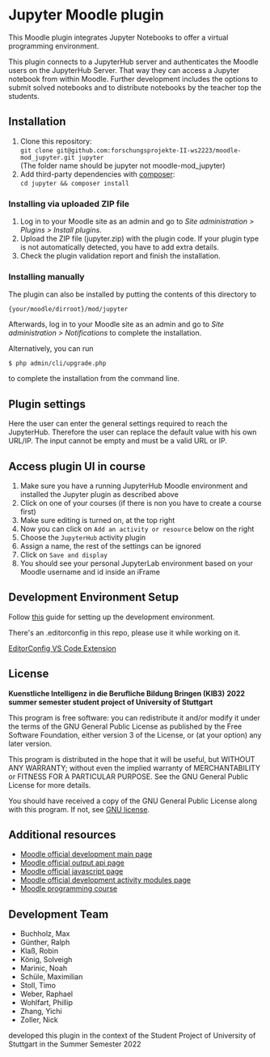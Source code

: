 # Jupyter Moodle plugin

This Moodle plugin integrates Jupyter Notebooks to offer a virtual programming environment.

This plugin connects to a JupyterHub server and authenticates the Moodle users on the JupyterHub Server. That way they
can access a Jupyter notebook from within Moodle. Further development includes the options to submit solved
notebooks and to distribute notebooks by the teacher top the students.

## Installation

1. Clone this repository:  
   `git clone git@github.com:forschungsprojekte-II-ws2223/moodle-mod_jupyter.git jupyter`  
   (The folder name should be jupyter not moodle-mod_jupyter)
2. Add third-party dependencies with [composer](https://getcomposer.org/download/):  
   `cd jupyter && composer install`

### Installing via uploaded ZIP file

1. Log in to your Moodle site as an admin and go to _Site administration >
   Plugins > Install plugins_.
2. Upload the ZIP file (jupyter.zip) with the plugin code. If your plugin type is not automatically detected, you have to add
   extra details.
3. Check the plugin validation report and finish the installation.

### Installing manually

The plugin can also be installed by putting the contents of this directory to

    {your/moodle/dirroot}/mod/jupyter

Afterwards, log in to your Moodle site as an admin and go to _Site administration >
Notifications_ to complete the installation.

Alternatively, you can run

    $ php admin/cli/upgrade.php

to complete the installation from the command line.

## Plugin settings

Here the user can enter the general settings required to reach the JupyterHub.
Therefore the user can replace the default value with his own URL/IP.
The input cannot be empty and must be a valid URL or IP.

## Access plugin UI in course

1. Make sure you have a running JupyterHub Moodle environment and installed the Jupyter plugin as described above
2. Click on one of your courses (if there is non you have to create a course first)
3. Make sure editing is turned on, at the top right
4. Now you can click on `Add an activity or resource` below on the right
5. Choose the `JupyterHub` activity plugin
6. Assign a name, the rest of the settings can be ignored
7. Click on `Save and display`
8. You should see your personal JupyterLab environment based on your Moodle username and id inside an iFrame

## Development Environment Setup

Follow [this](https://github.com/forschungsprojekte-II-ws2223/setup/blob/main/DevEnvSetup.md) guide for setting up the development environment.

There's an .editorconfig in this repo, please use it while working on it.

[EditorConfig VS Code Extension](vscode://extension/EditorConfig.EditorConfig)

## License

**Kuenstliche Intelligenz in die Berufliche Bildung Bringen (KIB3)**
**2022 summer semester student project of University of Stuttgart**

This program is free software: you can redistribute it and/or modify it under
the terms of the GNU General Public License as published by the Free Software
Foundation, either version 3 of the License, or (at your option) any later
version.

This program is distributed in the hope that it will be useful, but WITHOUT ANY
WARRANTY; without even the implied warranty of MERCHANTABILITY or FITNESS FOR A
PARTICULAR PURPOSE. See the GNU General Public License for more details.

You should have received a copy of the GNU General Public License along with
this program. If not, see [GNU license](https://www.gnu.org/licenses).

## Additional resources

- [Moodle official development main page](https://docs.moodle.org/dev/Main_Page)
- [Moodle official output api page](https://docs.moodle.org/dev/Output_API)
- [Moodle official javascript page](https://docs.moodle.org/dev/Javascript_Modules)
- [Moodle official development activity modules page](https://docs.moodle.org/dev/Activity_modules)
- [Moodle programming course](https://www.youtube.com/playlist?list=PLgfLVzXXIo5q10qVXDVyD-JZVyZL9pCq0)

## Development Team

- Buchholz, Max
- Günther, Ralph
- Klaß, Robin
- König, Solveigh
- Marinic, Noah
- Schüle, Maximilian
- Stoll, Timo
- Weber, Raphael
- Wohlfart, Phillip
- Zhang, Yichi
- Zoller, Nick

developed this plugin in the context of the Student Project of University of Stuttgart in the Summer Semester 2022
